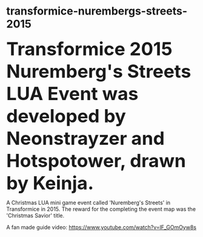 # transformice-nurembergs-streets-2015
<b><font size=15>Transformice 2015 Nuremberg's Streets LUA Event was developed by Neonstrayzer and Hotspotower, drawn by Keinja.</b></font>

A Christmas LUA mini game event called 'Nuremberg's Streets' in Transformice in 2015. The reward for the completing the event map was the 'Christmas Savior' title. 

A fan made guide video: https://www.youtube.com/watch?v=lF_GOmOyw8s
